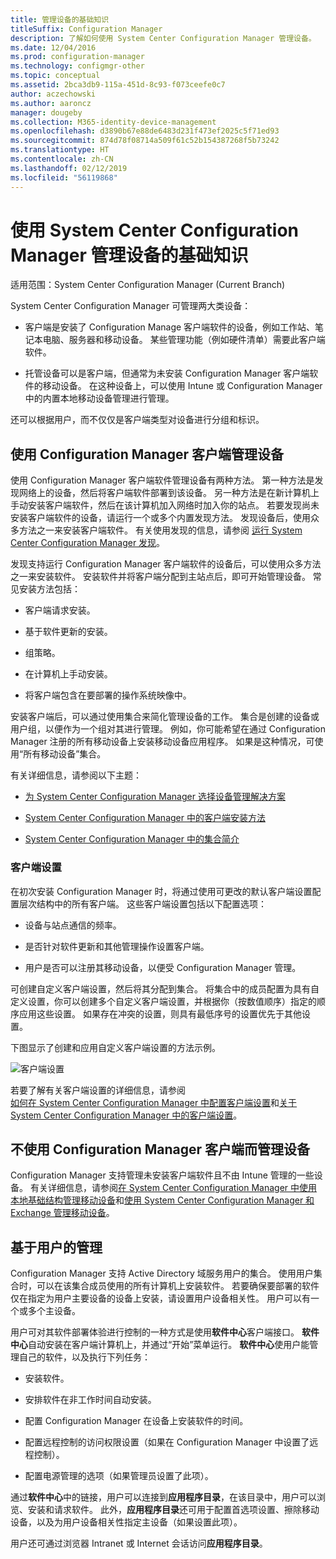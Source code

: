 ```yaml
---
title: 管理设备的基础知识
titleSuffix: Configuration Manager
description: 了解如何使用 System Center Configuration Manager 管理设备。
ms.date: 12/04/2016
ms.prod: configuration-manager
ms.technology: configmgr-other
ms.topic: conceptual
ms.assetid: 2bca3db9-115a-451d-8c93-f073ceefe0c7
author: aczechowski
ms.author: aaroncz
manager: dougeby
ms.collection: M365-identity-device-management
ms.openlocfilehash: d3890b67e88de6483d231f473ef2025c5f71ed93
ms.sourcegitcommit: 874d78f08714a509f61c52b154387268f5b73242
ms.translationtype: HT
ms.contentlocale: zh-CN
ms.lasthandoff: 02/12/2019
ms.locfileid: "56119868"
---
```

# <a name="fundamentals-of-managing-devices-with-system-center-configuration-manager"></a>使用 System Center Configuration Manager 管理设备的基础知识

适用范围：System Center Configuration Manager (Current Branch)

System Center Configuration Manager 可管理两大类设备：

-   客户端是安装了 Configuration Manage 客户端软件的设备，例如工作站、笔记本电脑、服务器和移动设备。 某些管理功能（例如硬件清单）需要此客户端软件。  

-   托管设备可以是客户端，但通常为未安装 Configuration Manager 客户端软件的移动设备。 在这种设备上，可以使用 Intune 或 Configuration Manager 中的内置本地移动设备管理进行管理。

还可以根据用户，而不仅仅是客户端类型对设备进行分组和标识。

## <a name="managing-devices-with-the-configuration-manager-client"></a>使用 Configuration Manager 客户端管理设备

使用 Configuration Manager 客户端软件管理设备有两种方法。 第一种方法是发现网络上的设备，然后将客户端软件部署到该设备。 另一种方法是在新计算机上手动安装客户端软件，然后在该计算机加入网络时加入你的站点。 若要发现尚未安装客户端软件的设备，请运行一个或多个内置发现方法。 发现设备后，使用众多方法之一来安装客户端软件。 有关使用发现的信息，请参阅 [运行 System Center Configuration Manager 发现](../../core/servers/deploy/configure/run-discovery.md)。  

 发现支持运行 Configuration Manager 客户端软件的设备后，可以使用众多方法之一来安装软件。 安装软件并将客户端分配到主站点后，即可开始管理设备。  常见安装方法包括：

 - 客户端请求安装。

 - 基于软件更新的安装。

 - 组策略。

 - 在计算机上手动安装。
 - 将客户端包含在要部署的操作系统映像中。  


 安装客户端后，可以通过使用集合来简化管理设备的工作。 集合是创建的设备或用户组，以便作为一个组对其进行管理。 例如，你可能希望在通过 Configuration Manager 注册的所有移动设备上安装移动设备应用程序。 如果是这种情况，可使用“所有移动设备”集合。  

 有关详细信息，请参阅以下主题：  

-   [为 System Center Configuration Manager 选择设备管理解决方案](../../core/plan-design/choose-a-device-management-solution.md)  

-   [System Center Configuration Manager 中的客户端安装方法](../../core/clients/deploy/plan/client-installation-methods.md)  

-   [System Center Configuration Manager 中的集合简介](../../core/clients/manage/collections/introduction-to-collections.md)  

### <a name="client-settings"></a>客户端设置  
 在初次安装 Configuration Manager 时，将通过使用可更改的默认客户端设置配置层次结构中的所有客户端。 这些客户端设置包括以下配置选项：

 -  设备与站点通信的频率。

 -  是否针对软件更新和其他管理操作设置客户端。

 -  用户是否可以注册其移动设备，以便受 Configuration Manager 管理。  

可创建自定义客户端设置，然后将其分配到集合。  将集合中的成员配置为具有自定义设置，你可以创建多个自定义客户端设置，并根据你（按数值顺序）指定的顺序应用这些设置。  如果存在冲突的设置，则具有最低序号的设置优先于其他设置。  

下图显示了创建和应用自定义客户端设置的方法示例。  

 ![客户端设置](media/ClientSettings.gif)  

 若要了解有关客户端设置的详细信息，请参阅  
                [如何在 System Center Configuration Manager 中配置客户端设置](../../core/clients/deploy/configure-client-settings.md)和[关于 System Center Configuration Manager 中的客户端设置](../../core/clients/deploy/about-client-settings.md)。

## <a name="managing-devices-without-the-configuration-manager-client"></a>不使用 Configuration Manager 客户端而管理设备  
 Configuration Manager 支持管理未安装客户端软件且不由 Intune 管理的一些设备。 有关详细信息，请参阅[在 System Center Configuration Manager 中使用本地基础结构管理移动设备](../../mdm/understand/manage-mobile-devices-with-on-premises-infrastructure.md)和[使用 System Center Configuration Manager 和 Exchange 管理移动设备](../../mdm/deploy-use/manage-mobile-devices-with-exchange-activesync.md)。  

## <a name="user-based-management"></a>基于用户的管理  
 Configuration Manager 支持 Active Directory 域服务用户的集合。 使用用户集合时，可以在该集合成员使用的所有计算机上安装软件。 若要确保要部署的软件仅在指定为用户主要设备的设备上安装，请设置用户设备相关性。 用户可以有一个或多个主设备。  

 用户可对其软件部署体验进行控制的一种方式是使用**软件中心**客户端接口。 **软件中心**自动安装在客户端计算机上，并通过“开始”菜单运行。 **软件中心**使用户能管理自己的软件，以及执行下列任务：  

-   安装软件。  

-   安排软件在非工作时间自动安装。  

-   配置 Configuration Manager 在设备上安装软件的时间。  

-   配置远程控制的访问权限设置（如果在 Configuration Manager 中设置了远程控制）。  

-   配置电源管理的选项（如果管理员设置了此项）。  


 通过**软件中心**中的链接，用户可以连接到**应用程序目录**，在该目录中，用户可以浏览、安装和请求软件。 此外，**应用程序目录**还可用于配置首选项设置、擦除移动设备，以及为用户设备相关性指定主设备（如果设置此项）。   

 用户还可通过浏览器 Intranet 或 Internet 会话访问**应用程序目录**。  
